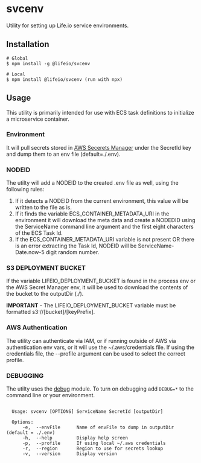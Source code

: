 # svcenv
Utility for setting up Life.io service environments.

## Installation

```
# Global
$ npm install -g @lifeio/svcenv

# Local
$ npm install @lifeio/svcenv (run with npx)
```

## Usage
This utility is primarily intended for use with ECS task definitions to initialize a microservice container.  

### Environment
It will pull secrets stored in [AWS Secerets Manager](https://aws.amazon.com/secrets-manager/) under the SecretId key and dump them to an env file (default=./.env).  

### NODEID
The utilty will add a NODEID to the created .env file as well, using the following rules:

1. If it detects a NODEID from the current environment, this value will be written to the file as is.
2. If it finds the variable ECS_CONTAINER_METADATA_URI in the environment it will download the meta data and create a NODEDID using the ServiceName command line argument and the first eight characters of the ECS Task Id.
3. If the ECS_CONTAINER_METADATA_URI variable is not present OR there is an error extracting the Task Id, NODEID will be ServiceName-Date.now-5 digit random number.

### S3 DEPLOYMENT BUCKET
If the variable LIFEIO_DEPLOYMENT_BUCKET is found in the process env or the AWS Secret Manager env, it will be used to download the contents of the bucket to the outputDir (./).

**IMPORTANT** - The LIFEIO_DEPLOYMENT_BUCKET variable must be formatted s3://[bucket]/[keyPrefix].

### AWS Authentication
The utility can authenticate via IAM, or if running outside of AWS via authentication env vars, or it will use the ~/.aws/credentials file.  If using the credentials file, the --profile argument can be used to select the correct profile.

### DEBUGGING
The utilty uses the [debug](https://www.npmjs.com/package/debug) module.  To turn on debugging add ```DEBUG=*``` to the command line or your environment.

```

  Usage: svcenv [OPTIONS] ServiceName SecretId [outputDir]
  
  Options:
      -e,  --envFile      Name of envFile to dump in outputDir (default = ./.env)
      -h,  --help         Display help screen
      -p,  --profile      If using local ~/.aws credentials
      -r,  --region       Region to use for secrets lookup
      -v,  --version      Display version

```
